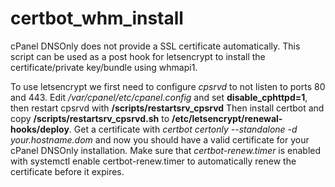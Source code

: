 # certbot_whm_install
cPanel DNSOnly does not provide a SSL certificate automatically. This script can be used as a post hook for letsencrypt to install the certificate/private key/bundle using whmapi1.

To use letsencrypt we first need to configure *cpsrvd* to not listen to ports 80 and 443. Edit */var/cpanel/etc/cpanel.config* and set **disable_cphttpd=1**, then restart cpsrvd with **/scripts/restartsrv_cpsrvd**
Then install certbot and copy **/scripts/restartsrv_cpsrvd.sh** to **/etc/letsencrypt/renewal-hooks/deploy**.
Get a certificate with *certbot certonly --standalone -d your.hostname.dom* and now you should have a valid certificate for your cPanel DNSOnly installation.
Make sure that *certbot-renew.timer* is enabled with systemctl enable certbot-renew.timer to automatically renew the certificate before it expires.
